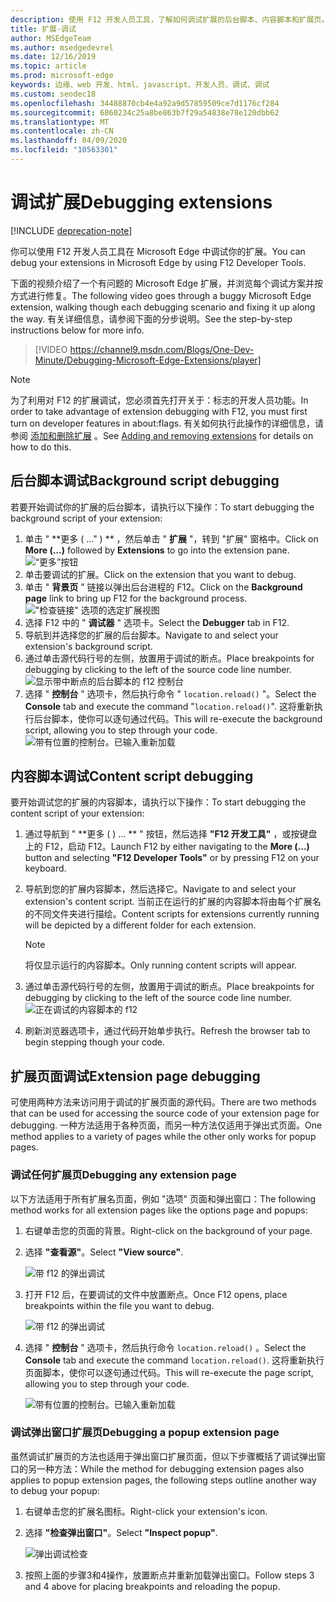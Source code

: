 ```yaml
---
description: 使用 F12 开发人员工具，了解如何调试扩展的后台脚本、内容脚本和扩展页。
title: 扩展-调试
author: MSEdgeTeam
ms.author: msedgedevrel
ms.date: 12/16/2019
ms.topic: article
ms.prod: microsoft-edge
keywords: 边缘、web 开发、html、javascript、开发人员、调试、调试
ms.custom: seodec18
ms.openlocfilehash: 34488870cb4e4a92a9d57859509ce7d1176cf284
ms.sourcegitcommit: 6860234c25a8be863b7f29a54838e78e120dbb62
ms.translationtype: MT
ms.contentlocale: zh-CN
ms.lasthandoff: 04/09/2020
ms.locfileid: "10563301"
---
```

# <span data-ttu-id="51b12-104">调试扩展</span><span class="sxs-lookup"><span data-stu-id="51b12-104">Debugging extensions</span></span>  

[!INCLUDE [deprecation-note](../includes/deprecation-note.md)]  

<span data-ttu-id="51b12-105">你可以使用 F12 开发人员工具在 Microsoft Edge 中调试你的扩展。</span><span class="sxs-lookup"><span data-stu-id="51b12-105">You can debug your extensions in Microsoft Edge by using F12 Developer Tools.</span></span>

<span data-ttu-id="51b12-106">下面的视频介绍了一个有问题的 Microsoft Edge 扩展，并浏览每个调试方案并按方式进行修复。</span><span class="sxs-lookup"><span data-stu-id="51b12-106">The following video goes through a buggy Microsoft Edge extension, walking though each debugging scenario and fixing it up along the way.</span></span> <span data-ttu-id="51b12-107">有关详细信息，请参阅下面的分步说明。</span><span class="sxs-lookup"><span data-stu-id="51b12-107">See the step-by-step instructions below for more info.</span></span>

> [!VIDEO https://channel9.msdn.com/Blogs/One-Dev-Minute/Debugging-Microsoft-Edge-Extensions/player]


> [!NOTE]
> <span data-ttu-id="51b12-108">为了利用对 F12 的扩展调试，您必须首先打开关于：标志的开发人员功能。</span><span class="sxs-lookup"><span data-stu-id="51b12-108">In order to take advantage of extension debugging with F12, you must first turn on developer features in about:flags.</span></span> <span data-ttu-id="51b12-109">有关如何执行此操作的详细信息，请参阅 [添加和删除扩展](./adding-and-removing-extensions.md) 。</span><span class="sxs-lookup"><span data-stu-id="51b12-109">See [Adding and removing extensions](./adding-and-removing-extensions.md) for details on how to do this.</span></span>


## <span data-ttu-id="51b12-110">后台脚本调试</span><span class="sxs-lookup"><span data-stu-id="51b12-110">Background script debugging</span></span>
<span data-ttu-id="51b12-111">若要开始调试你的扩展的后台脚本，请执行以下操作：</span><span class="sxs-lookup"><span data-stu-id="51b12-111">To start debugging the background script of your extension:</span></span>

1. <span data-ttu-id="51b12-112">单击 " \*\*更多 ( ..." ) \*\* ，然后单击 " **扩展** "，转到 "扩展" 窗格中。</span><span class="sxs-lookup"><span data-stu-id="51b12-112">Click on **More (...)** followed by **Extensions** to go into the extension pane.</span></span>  
 ![“更多”按钮](./../media/morebutton.png)
2. <span data-ttu-id="51b12-114">单击要调试的扩展。</span><span class="sxs-lookup"><span data-stu-id="51b12-114">Click on the extension that you want to debug.</span></span>
3. <span data-ttu-id="51b12-115">单击 " **背景页** " 链接以弹出后台进程的 F12。</span><span class="sxs-lookup"><span data-stu-id="51b12-115">Click on the **Background page** link to bring up F12 for the background process.</span></span>  
 !["检查链接" 选项的选定扩展视图](./../media/debug-inspect.png)
4. <span data-ttu-id="51b12-117">选择 F12 中的 " **调试器** " 选项卡。</span><span class="sxs-lookup"><span data-stu-id="51b12-117">Select the **Debugger** tab in F12.</span></span>
5. <span data-ttu-id="51b12-118">导航到并选择您的扩展的后台脚本。</span><span class="sxs-lookup"><span data-stu-id="51b12-118">Navigate to and select your extension's background script.</span></span>
6. <span data-ttu-id="51b12-119">通过单击源代码行号的左侧，放置用于调试的断点。</span><span class="sxs-lookup"><span data-stu-id="51b12-119">Place breakpoints for debugging by clicking to the left of the source code line number.</span></span>  
 ![显示带中断点的后台脚本的 f12 控制台](./../media/debug-f12-background.png)
7. <span data-ttu-id="51b12-121">选择 " **控制台** " 选项卡，然后执行命令 " `location.reload()` "。</span><span class="sxs-lookup"><span data-stu-id="51b12-121">Select the **Console** tab and execute the command "`location.reload()`".</span></span> <span data-ttu-id="51b12-122">这将重新执行后台脚本，使你可以逐句通过代码。</span><span class="sxs-lookup"><span data-stu-id="51b12-122">This will re-execute the background script, allowing you to step through your code.</span></span>  
 ![带有位置的控制台。已输入重新加载](./../media/debug-f12-background-console.png)


## <span data-ttu-id="51b12-124">内容脚本调试</span><span class="sxs-lookup"><span data-stu-id="51b12-124">Content script debugging</span></span>
<span data-ttu-id="51b12-125">要开始调试您的扩展的内容脚本，请执行以下操作：</span><span class="sxs-lookup"><span data-stu-id="51b12-125">To start debugging the content script of your extension:</span></span>

1. <span data-ttu-id="51b12-126">通过导航到 " \*\*更多 ( ) ... \*\* " 按钮，然后选择 **"F12 开发工具"** ，或按键盘上的 F12，启动 F12。</span><span class="sxs-lookup"><span data-stu-id="51b12-126">Launch F12 by either navigating to the **More (...)** button and selecting **"F12 Developer Tools"** or by pressing F12 on your keyboard.</span></span>
2. <span data-ttu-id="51b12-127">导航到您的扩展内容脚本，然后选择它。</span><span class="sxs-lookup"><span data-stu-id="51b12-127">Navigate to and select your extension's content script.</span></span> <span data-ttu-id="51b12-128">当前正在运行的扩展的内容脚本将由每个扩展名的不同文件夹进行描绘。</span><span class="sxs-lookup"><span data-stu-id="51b12-128">Content scripts for extensions currently running will be depicted by a different folder for each extension.</span></span>

    > [!NOTE]
    > <span data-ttu-id="51b12-129">将仅显示运行的内容脚本。</span><span class="sxs-lookup"><span data-stu-id="51b12-129">Only running content scripts will appear.</span></span>

3. <span data-ttu-id="51b12-130">通过单击源代码行号的左侧，放置用于调试的断点。</span><span class="sxs-lookup"><span data-stu-id="51b12-130">Place breakpoints for debugging by clicking to the left of the source code line number.</span></span>  
 ![正在调试的内容脚本的 f12](./../media/debug-content-f12.png)
4. <span data-ttu-id="51b12-132">刷新浏览器选项卡，通过代码开始单步执行。</span><span class="sxs-lookup"><span data-stu-id="51b12-132">Refresh the browser tab to begin stepping though your code.</span></span>




## <span data-ttu-id="51b12-133">扩展页面调试</span><span class="sxs-lookup"><span data-stu-id="51b12-133">Extension page debugging</span></span>

<span data-ttu-id="51b12-134">可使用两种方法来访问用于调试的扩展页面的源代码。</span><span class="sxs-lookup"><span data-stu-id="51b12-134">There are two methods that can be used for accessing the source code of your extension page for debugging.</span></span> <span data-ttu-id="51b12-135">一种方法适用于各种页面，而另一种方法仅适用于弹出式页面。</span><span class="sxs-lookup"><span data-stu-id="51b12-135">One method applies to a variety of pages while the other only works for popup pages.</span></span>

### <span data-ttu-id="51b12-136">调试任何扩展页</span><span class="sxs-lookup"><span data-stu-id="51b12-136">Debugging any extension page</span></span>
<span data-ttu-id="51b12-137">以下方法适用于所有扩展名页面，例如 "选项" 页面和弹出窗口：</span><span class="sxs-lookup"><span data-stu-id="51b12-137">The following method works for all extension pages like the options page and popups:</span></span>


1. <span data-ttu-id="51b12-138">右键单击您的页面的背景。</span><span class="sxs-lookup"><span data-stu-id="51b12-138">Right-click on the background of your page.</span></span>
2. <span data-ttu-id="51b12-139">选择 **"查看源"**。</span><span class="sxs-lookup"><span data-stu-id="51b12-139">Select **"View source"**.</span></span>

   ![带 f12 的弹出调试](./../media/debug-popup-select.png)

3. <span data-ttu-id="51b12-141">打开 F12 后，在要调试的文件中放置断点。</span><span class="sxs-lookup"><span data-stu-id="51b12-141">Once F12 opens, place breakpoints within the file you want to debug.</span></span>

   ![带 f12 的弹出调试](./../media/debug-popup-f12.png)
4. <span data-ttu-id="51b12-143">选择 " **控制台** " 选项卡，然后执行命令 `location.reload()` 。</span><span class="sxs-lookup"><span data-stu-id="51b12-143">Select the **Console** tab and execute the command `location.reload()`.</span></span> <span data-ttu-id="51b12-144">这将重新执行页面脚本，使你可以逐句通过代码。</span><span class="sxs-lookup"><span data-stu-id="51b12-144">This will re-execute the page script, allowing you to step through your code.</span></span>  

   ![带有位置的控制台。已输入重新加载](./../media/debug-f12-background-console.png)

### <span data-ttu-id="51b12-146">调试弹出窗口扩展页</span><span class="sxs-lookup"><span data-stu-id="51b12-146">Debugging a popup extension page</span></span>
<span data-ttu-id="51b12-147">虽然调试扩展页的方法也适用于弹出窗口扩展页面，但以下步骤概括了调试弹出窗口的另一种方法：</span><span class="sxs-lookup"><span data-stu-id="51b12-147">While the method for debugging extension pages also applies to popup extension pages, the following steps outline another way to debug your popup:</span></span>

1. <span data-ttu-id="51b12-148">右键单击您的扩展名图标。</span><span class="sxs-lookup"><span data-stu-id="51b12-148">Right-click your extension's icon.</span></span>
2. <span data-ttu-id="51b12-149">选择 **"检查弹出窗口"**。</span><span class="sxs-lookup"><span data-stu-id="51b12-149">Select **"Inspect popup"**.</span></span>

   ![弹出调试检查](./../media/debug-popup-inspect.png)
3. <span data-ttu-id="51b12-151">按照上面的步骤3和4操作，放置断点并重新加载弹出窗口。</span><span class="sxs-lookup"><span data-stu-id="51b12-151">Follow steps 3 and 4 above for placing breakpoints and reloading the popup.</span></span>
